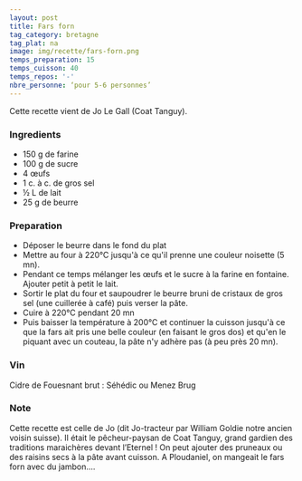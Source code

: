 ```yaml
---
layout: post
title: Fars forn
tag_category: bretagne
tag_plat: na
image: img/recette/fars-forn.png
temps_preparation: 15
temps_cuisson: 40
temps_repos: '-'
nbre_personne: ‘pour 5-6 personnes’
---
```

Cette recette vient de Jo Le Gall (Coat Tanguy).

### Ingredients
* 150 g de farine
* 100 g de sucre
* 4 œufs
* 1 c. à c. de gros sel
* ½ L de lait
* 25 g de beurre

### Preparation
* Déposer le beurre dans le fond du plat
* Mettre au four à 220°C jusqu'à ce qu'il prenne une couleur noisette (5 mn).
* Pendant ce temps mélanger les œufs et le sucre à la farine en fontaine. Ajouter petit à petit le lait.
* Sortir le plat du four et saupoudrer le beurre bruni de cristaux de gros sel (une cuillerée à café) puis verser la pâte.
* Cuire à 220°C pendant 20 mn
* Puis baisser la température à 200°C et continuer la cuisson jusqu'à ce que la fars ait pris une belle couleur (en faisant le gros dos) et qu'en le piquant avec un couteau, la pâte n'y adhère pas (à peu près 20 mn).

### Vin
Cidre de Fouesnant brut : Séhédic ou Menez Brug

### Note
Cette recette est celle de Jo (dit Jo-tracteur par William Goldie notre ancien voisin suisse). Il était le pêcheur-paysan de Coat Tanguy, grand gardien des traditions maraichères devant l’Eternel ! On peut ajouter des pruneaux ou des raisins secs à la pâte avant cuisson. A Ploudaniel, on mangeait le fars forn avec du jambon…. 
